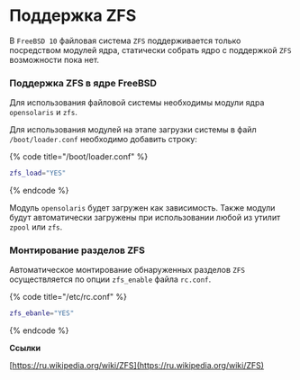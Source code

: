 # Поддержка ZFS

В `FreeBSD 10` файловая система `ZFS` поддерживается только посредством модулей ядра, статически собрать ядро с поддержкой `ZFS` возможности пока нет.

### Поддержка ZFS в ядре FreeBSD

Для использования файловой системы необходимы модули ядра `opensolaris` и `zfs`.

Для использования модулей на этапе загрузки системы в файл `/boot/loader.conf` необходимо добавить строку:

{% code title="/boot/loader.conf" %}
```bash
zfs_load="YES"
```
{% endcode %}

Модуль `opensolaris` будет загружен как зависимость. Также модули будут автоматически загружены при использовании любой из утилит `zpool` или `zfs`.

### Монтирование разделов ZFS

Автоматическое монтирование обнаруженных разделов `ZFS` осуществляется по опции `zfs_enable` файла `rc.conf`.

{% code title="/etc/rc.conf" %}
```bash
zfs_ebanle="YES"
```
{% endcode %}

**Ссылки**

[https://ru.wikipedia.org/wiki/ZFS](https://ru.wikipedia.org/wiki/ZFS)


